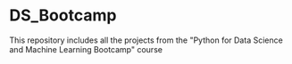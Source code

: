 # DS_Bootcamp
This repository includes all the projects from the "Python for Data Science and Machine Learning Bootcamp" course
